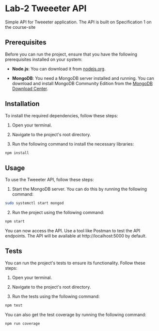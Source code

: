 # Lab-2 Tweeeter API

Simple API for Tweeeter application. The API is built on Specification 1 on the course-site

## Prerequisites

Before you can run the project, ensure that you have the following prerequisites installed on your system:

- **Node.js**: You can download it from [nodejs.org](https://nodejs.org/).

- **MongoDB**: You need a MongoDB server installed and running. You can download and install MongoDB Community Edition from the [MongoDB Download Center](https://www.mongodb.com/try/download/community).

## Installation

To install the required dependencies, follow these steps:

1. Open your terminal.

2. Navigate to the project's root directory.

3. Run the following command to install the necessary libraries:

```bash
npm install
```

## Usage

To use the Tweeeter API, follow these steps:

1. Start the MongoDB server. You can do this by running the following command:

```bash
sudo systemctl start mongod
```

2. Run the project using the following command:

```bash
npm start
```

You can now access the API. Use a tool like Postman to test the API endpoints. The API will be available at http://localhost:5000 by default.

## Tests

You can run the project's tests to ensure its functionality. Follow these steps:

1. Open your terminal.

1. Navigate to the project's root directory.

1. Run the tests using the following command:
```bash
npm test
```

You can also get the test coverage by running the following command:
```bash
npm run coverage
```
